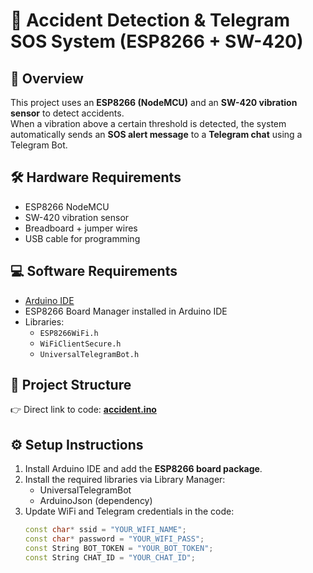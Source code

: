 # 🚨 Accident Detection & Telegram SOS System (ESP8266 + SW-420)

## 📌 Overview
This project uses an **ESP8266 (NodeMCU)** and an **SW-420 vibration sensor** to detect accidents.  
When a vibration above a certain threshold is detected, the system automatically sends an **SOS alert message** to a **Telegram chat** using a Telegram Bot.  

## 🛠️ Hardware Requirements
- ESP8266 NodeMCU
- SW-420 vibration sensor
- Breadboard + jumper wires
- USB cable for programming

## 💻 Software Requirements
- [Arduino IDE](https://www.arduino.cc/en/software)
- ESP8266 Board Manager installed in Arduino IDE
- Libraries:
  - `ESP8266WiFi.h`
  - `WiFiClientSecure.h`
  - `UniversalTelegramBot.h`

## 📂 Project Structure

👉 Direct link to code: [**accident.ino**](https://github.com/manishbera07/accident-detection-and-Telegram-SOS-system/blob/main/accident/accident.ino)

## ⚙️ Setup Instructions
1. Install Arduino IDE and add the **ESP8266 board package**.
2. Install the required libraries via Library Manager:
   - UniversalTelegramBot  
   - ArduinoJson (dependency)  
3. Update WiFi and Telegram credentials in the code:
   ```cpp
   const char* ssid = "YOUR_WIFI_NAME";
   const char* password = "YOUR_WIFI_PASS";
   const String BOT_TOKEN = "YOUR_BOT_TOKEN";
   const String CHAT_ID = "YOUR_CHAT_ID";
